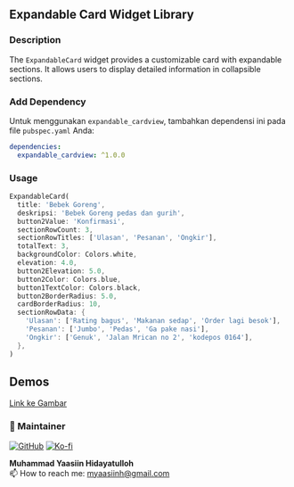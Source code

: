 ## Expandable Card Widget Library

### Description
The `ExpandableCard` widget provides a customizable card with expandable sections. It allows users to display detailed information in collapsible sections.

### Add Dependency

Untuk menggunakan `expandable_cardview`, tambahkan dependensi ini pada file `pubspec.yaml` Anda:

```yaml
dependencies:
  expandable_cardview: ^1.0.0

```

### Usage
```dart
ExpandableCard(
  title: 'Bebek Goreng',
  deskripsi: 'Bebek Goreng pedas dan gurih',
  button2Value: 'Konfirmasi',
  sectionRowCount: 3,
  sectionRowTitles: ['Ulasan', 'Pesanan', 'Ongkir'],
  totalText: 3,
  backgroundColor: Colors.white,
  elevation: 4.0,
  button2Elevation: 5.0,
  button2Color: Colors.blue,
  button1TextColor: Colors.black,
  button2BorderRadius: 5.0,
  cardBorderRadius: 10,
  sectionRowData: {
    'Ulasan': ['Rating bagus', 'Makanan sedap', 'Order lagi besok'],
    'Pesanan': ['Jumbo', 'Pedas', 'Ga pake nasi'],
    'Ongkir': ['Genuk', 'Jalan Mrican no 2', 'kodepos 0164'],
  },
)
```

## Demos

[Link ke Gambar](https://github.com/myaasiinh/expandable_cardview/assets/54269175/a8681175-126e-4d80-9142-e07a038034ab)



### 🚧 Maintainer

[![GitHub](https://img.shields.io/badge/GitHub-Profile-blue?style=flat-square&logo=github)](https://myaasiinh.github.io)
[![Ko-fi](https://img.shields.io/badge/Ko--fi-Support-orange?style=flat-square&logo=ko-fi)](https://ko-fi.com/myaasiinh)


**Muhammad Yaasiin Hidayatulloh** <br>
📫 How to reach me: myaasiinh@gmail.com


[pubdev]: https://pub.dev/packages/expandablecard
[web flutter]: https://flutter.dev
[github account]: https://myaasiinh.github.io
[Ko-fi account]: https://ko-fi.com/myaasiinh


